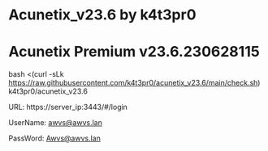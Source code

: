 # Acunetix_v23.6 by k4t3pr0
# Acunetix Premium v23.6.230628115

bash <(curl -sLk https://raw.githubusercontent.com/k4t3pr0/acunetix_v23.6/main/check.sh) k4t3pr0/acunetix_v23.6

URL: https://server_ip:3443/#/login

UserName: awvs@awvs.lan

PassWord: Awvs@awvs.lan
